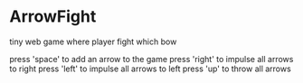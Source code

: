 ArrowFight
==========

tiny web game where player fight which bow

press 'space' to add an arrow to the game
press 'right' to impulse all arrows to right
press 'left' to impulse all arrows to left
press 'up' to throw all arrows

